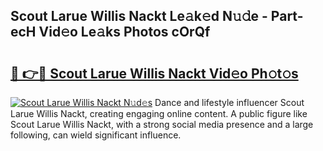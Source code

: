 ## Scout Larue Willis Nackt Le𝚊k𝚎d N𝚞𝚍e - Part-ecH Vid𝚎o Le𝚊ks Photos cOrQf

# <h2><a href="http://fbaskjz.evod.top/?m=Scout+Larue+Willis+Nackt">🔗 👉🔴 Scout Larue Willis Nackt Vid𝚎o Ph𝚘t𝚘s</a></h2>

[![Scout Larue Willis Nackt N𝚞d𝚎s](https://i.imgur.com/8V9OHl7.gif)](http://fbaskjz.evod.top/?m=Scout+Larue+Willis+Nackt)
Dance and lifestyle influencer Scout Larue Willis Nackt, creating engaging online content. A public figure like Scout Larue Willis Nackt, with a strong social media presence and a large following, can wield significant influence. 
